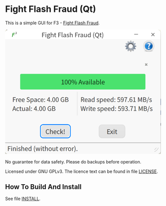 # Fight Flash Fraud (Qt)

This is a simple GUI for F3 - [Fight Flash Fraud](https://github.com/AltraMayor/f3).

![](./screenshot.png)

No guarantee for data safety. Please do backups before operation.

Licensed under GNU GPLv3. The licence text can be found in file [LICENSE](./LICENSE).


## How To Build And Install

See file [INSTALL](./INSTALL).
